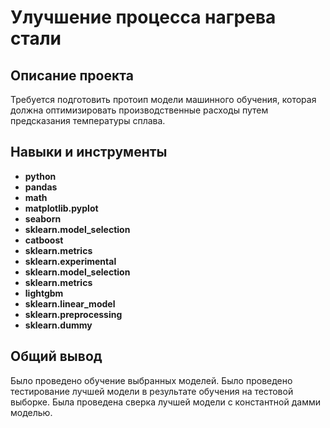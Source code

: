 # Улучшение процесса нагрева стали

## Описание проекта

Требуется подготовить протоип модели машинного обучения, которая должна оптимизировать производственные расходы путем предсказания температуры сплава.

## Навыки и инструменты

- **python**
- **pandas**
- **math**
- **matplotlib.pyplot**
- **seaborn**
- **sklearn.model_selection**
- **catboost**
- **sklearn.metrics**
- **sklearn.experimental**
- **sklearn.model_selection**
- **sklearn.metrics**
- **lightgbm**
- **sklearn.linear_model**
- **sklearn.preprocessing**
- **sklearn.dummy**

##

## Общий вывод

Было проведено обучение выбранных моделей. Было проведено тестирование лучшей модели в результате обучения на тестовой выборке. Была проведена сверка лучшей модели с константной дамми моделью.
